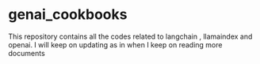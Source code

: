 # genai_cookbooks
This repository contains all the codes related to langchain , llamaindex and openai. I will keep on updating as in when I keep on reading more documents

